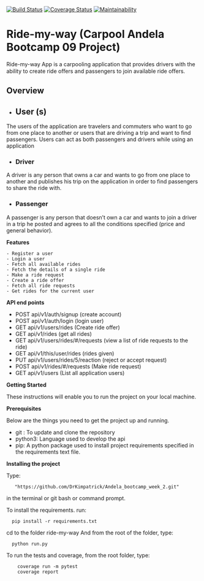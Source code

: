 [![Build Status](https://travis-ci.org/DrKimpatrick/Andela_bootcamp_week_2.svg?branch=master)](https://travis-ci.org/DrKimpatrick/Andela_bootcamp_week_2)
[![Coverage Status](https://coveralls.io/repos/github/DrKimpatrick/Andela_bootcamp_week_2/badge.svg?branch=master)](https://coveralls.io/github/DrKimpatrick/Andela_bootcamp_week_2?branch=master)
[![Maintainability](https://api.codeclimate.com/v1/badges/70062b7c4a5089d378a7/maintainability)](https://codeclimate.com/github/DrKimpatrick/Andela_bootcamp_week_2/maintainability)

# Ride-my-way (Carpool Andela Bootcamp 09 Project)

Ride-my-way App is a carpooling application that provides drivers with the ability to create ride oﬀers  and passengers to join available ride oﬀers.

## Overview
- ## User (s)
The users of the application are travelers and commuters who want to go from one place to 
another or users that are driving a trip and want to find passengers. Users can act as both passengers and 
drivers while using an application

- ### Driver
A driver is any person that owns a car and wants to go from one place to another and publishes 
his trip on the application in order to find passengers to share the ride with.

- ### Passenger
A passenger is any person that doesn’t own a car and wants to join a driver in a trip he posted 
and agrees to all the conditions specified (price and general behavior). 


**Features**

    - Register a user
    - Login a user 
    - Fetch all available rides 
    - Fetch the details of a single ride
    - Make a ride request
    - Create a ride offer 
    - Fetch all ride requests
    - Get rides for the current user
**API end points**

- POST api/v1/auth/signup (create account) 
- POST api/v1/auth/login (login user)
- GET api/v1/users/rides (Create ride offer)
- GET api/v1/rides (get all rides)
- GET api/v1/users/rides/#/requests (view a list of ride requests to the ride)
- GET api/v1/this/user/rides (rides given)
- PUT api/v1/users/rides/5/reaction (reject or accept request)
- POST api/v1/rides/#/requests (Make ride request)
- GET api/v1/users (List all application users)

**Getting Started**

These instructions will enable you to run the project on your local machine.

**Prerequisites**

Below are the things you need to get the project up and running.

- git : To update and clone the repository
- python3: Language used to develop the api
- pip: A python package used to install project requirements specified in the requirements text file.

**Installing the project**

Type: 
        
       "https://github.com/DrKimpatrick/Andela_bootcamp_week_2.git"
  in the terminal or git bash or command prompt.

To install the requirements. run:

      pip install -r requirements.txt

cd to the folder ride-my-way
And from the root of the folder, type:
      
      python run.py
      
To run the tests and coverage, from the root folder, type: 
        
        coverage run -m pytest
        coverage report
